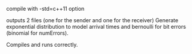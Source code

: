 compile with -std=c++11 option

outputs 2 files (one for the sender and one for the receiver)
Generate exponential distribution to model arrival times and bernoulli for bit errors (binomial for numErrors).

Compiles and runs correctly.
